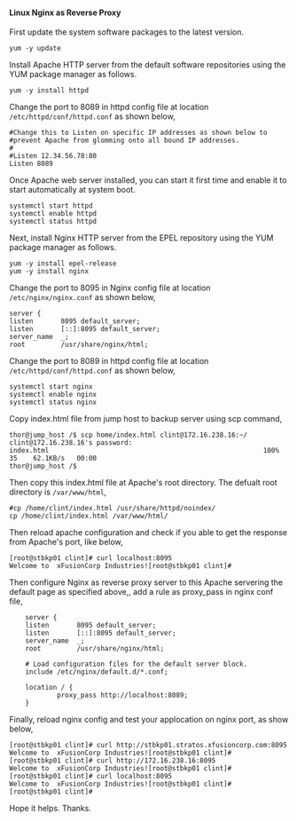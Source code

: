 ####  Linux Nginx as Reverse Proxy 

First update the system software packages to the latest version.

    yum -y update

Install Apache HTTP server from the default software repositories using the YUM package manager as follows.

    yum -y install httpd

Change the port to 8089 in httpd config file at location `/etc/httpd/conf/httpd.conf` as shown below,

    #Change this to Listen on specific IP addresses as shown below to
    #prevent Apache from glomming onto all bound IP addresses.
    #
    #Listen 12.34.56.78:80
    Listen 8089

Once Apache web server installed, you can start it first time and enable it to start automatically at system boot.

    systemctl start httpd
    systemctl enable httpd
    systemctl status httpd

Next, install Nginx HTTP server from the EPEL repository using the YUM package manager as follows.

    yum -y install epel-release
    yum -y install nginx

Change the port to 8095 in Nginx config file at location `/etc/nginx/nginx.conf` as shown below,

    server {
    listen       8095 default_server;
    listen       [::]:8095 default_server;
    server_name  _;
    root         /usr/share/nginx/html;

Change the port to 8089 in httpd config file at location `/etc/httpd/conf/httpd.conf` as shown below,

    systemctl start nginx
    systemctl enable nginx
    systemctl status nginx

Copy index.html file from jump host to backup server using scp command,

    thor@jump_host /$ scp home/index.html clint@172.16.238.16:~/
    clint@172.16.238.16's password:
    index.html                                                      100%   35    62.1KB/s   00:00
    thor@jump_host /$

Then copy this index.html file at Apache's root directory. The defualt root directory is `/var/www/html`, 

    #cp /home/clint/index.html /usr/share/httpd/noindex/
    cp /home/clint/index.html /var/www/html/

Then reload apache configuration and check if you able to get the response from Apache's port, like below,

    [root@stbkp01 clint]# curl localhost:8095
    Welcome to  xFusionCorp Industries![root@stbkp01 clint]#

Then configure Nginx as reverse proxy server to this Apache servering the default page as specified above,, add a rule as proxy_pass in nginx conf file,

        server {
        listen       8095 default_server;
        listen       [::]:8095 default_server;
        server_name  _;
        root         /usr/share/nginx/html;

        # Load configuration files for the default server block.
        include /etc/nginx/default.d/*.conf;

        location / {
                proxy_pass http://localhost:8089;
        }

Finally, reload nginx config and test your applocation on nginx port, as show below,

    [root@stbkp01 clint]# curl http://stbkp01.stratos.xfusioncorp.com:8095
    Welcome to  xFusionCorp Industries![root@stbkp01 clint]#
    [root@stbkp01 clint]# curl http://172.16.238.16:8095
    Welcome to  xFusionCorp Industries![root@stbkp01 clint]#
    [root@stbkp01 clint]# curl localhost:8095
    Welcome to  xFusionCorp Industries![root@stbkp01 clint]#
    [root@stbkp01 clint]#

Hope it helps. Thanks.
